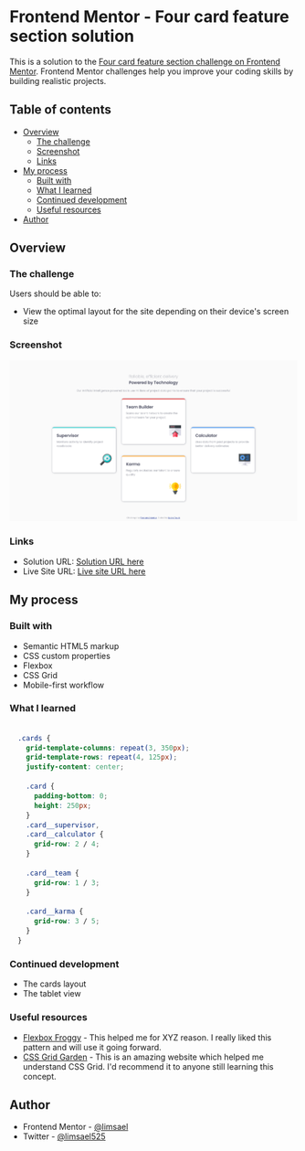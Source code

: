 # Frontend Mentor - Four card feature section solution

This is a solution to the [Four card feature section challenge on Frontend Mentor](https://www.frontendmentor.io/challenges/four-card-feature-section-weK1eFYK). Frontend Mentor challenges help you improve your coding skills by building realistic projects.

## Table of contents

- [Overview](#overview)
  - [The challenge](#the-challenge)
  - [Screenshot](#screenshot)
  - [Links](#links)
- [My process](#my-process)
  - [Built with](#built-with)
  - [What I learned](#what-i-learned)
  - [Continued development](#continued-development)
  - [Useful resources](#useful-resources)
- [Author](#author)

## Overview

### The challenge

Users should be able to:

- View the optimal layout for the site depending on their device's screen size

### Screenshot

![Four Card Feature Section](./screenshot.png)

### Links

- Solution URL: [Solution URL here](https://your-solution-url.com)
- Live Site URL: [Live site URL here](https://your-live-site-url.com)

## My process

### Built with

- Semantic HTML5 markup
- CSS custom properties
- Flexbox
- CSS Grid
- Mobile-first workflow

### What I learned

```css

  .cards {
    grid-template-columns: repeat(3, 350px);
    grid-template-rows: repeat(4, 125px);
    justify-content: center;

    .card {
      padding-bottom: 0;
      height: 250px;
    }
    .card__supervisor,
    .card__calculator {
      grid-row: 2 / 4;
    }

    .card__team {
      grid-row: 1 / 3;
    }

    .card__karma {
      grid-row: 3 / 5;
    }
  }
```

### Continued development

- The cards layout
- The tablet view

### Useful resources

- [Flexbox Froggy](https://www.flexboxfroggy.com) - This helped me for XYZ reason. I really liked this pattern and will use it going forward.
- [CSS Grid Garden](https://www.cssgridgarden.com) - This is an amazing website which helped me  understand CSS Grid. I'd recommend it to anyone still learning this concept.

## Author

- Frontend Mentor - [@limsael](https://www.frontendmentor.io/profile/limsael)
- Twitter - [@limsael525](https://www.twitter.com/limsael525)
